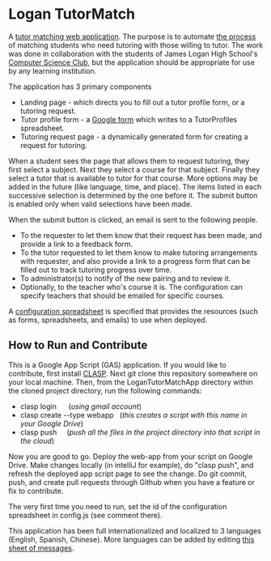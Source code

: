 Logan TutorMatch
==========
A [tutor matching web application](https://script.google.com/macros/s/AKfycbzu3mOvm6nqAH2lGgFltuolTqIXDmmMoXSGyEY3Ohu2D2NtcRo8/exec). The purpose is to automate [the process](https://docs.google.com/document/d/14xwcChkZ1Gk4oduqrkuyaEkqJUPF4BayAd5MBjmS9dU/edit?usp=sharing) of matching students who need tutoring with those willing to tutor. 
The work was done in collaboration with the students of James Logan High School's 
[Computer Science Club](https://groups.google.com/forum/#!forum/logan-computer-science), 
but the application should be appropriate for use by any learning institution. 

The application has 3 primary components
* Landing page - which directs you to fill out a tutor profile form, or a tutoring request.
* Tutor profile form - a [Google form](https://support.google.com/drive/answer/87809?hl=en) which writes to a TutorProfiles spreadsheet.
* Tutoring request page - a dynamically generated form for creating a request for tutoring.

When a student sees the page that allows them to request tutoring, they first select a subject. Next they select a course for that subject. Finally they select a tutor that is available to tutor for that course. More options may be added in the future (like language, time, and place). The items listed in each successive selection is determined by the one before it. The submit button is enabled only when valid selections have been made.

When the submit button is clicked, an email is sent to the following people.
* To the requester to let them know that their request has been made, and provide a link to a feedback form.
* To the tutor requested to let them know to make tutoring arrangements with requester, and also provide a link to a progress form that can be filled out to track tutoring progress over time.
* To administrator(s) to notify of the new pairing and to review it.
* Optionally, to the teacher who's course it is. The configuration can specify teachers that should be emailed for specific courses.

A [configuration spreadsheet](https://docs.google.com/spreadsheet/ccc?key=0ArK43-kBNSp0dHZhWFFpaHZrSVp5V2lYSzlKWEZiSmc#gid=0) is specified that provides the resources (such as forms, spreadsheets, and emails) to use when deployed.
 
## How to Run and Contribute
This is a Google App Script (GAS) application. 
If you would like to contribute, first install [CLASP](https://github.com/google/clasp).
Next git clone this repository somewhere on your local machine. 
Then, from the LoganTutorMatchApp directory within the cloned project directory, run the following commands:
* clasp login     &nbsp; &nbsp;&nbsp;    (_using gmail account_)
* clasp create --type webapp  &nbsp; (_this creates a script with this name in your Google Drive_)
* clasp push &nbsp;&nbsp;&nbsp; (_push all the files in the project directory into that script in the cloud_)
  
Now you are good to go. Deploy the web-app from your script on Google Drive.
Make changes locally (in intelliJ for example), do "clasp push", and refresh the deployed app script page to see the change. 
Do git commit, push, and create pull requests through Github when you have a feature or fix to contribute.

The very first time you need to run, set the id of the configuration spreadsheet in config.js (see comment there).

This application has been full internationalized and localized to 3 languages (English, Spanish, Chinese). More languages can be added by editing [this sheet of messages](https://docs.google.com/spreadsheets/d/1sHjTEk0cVcYM3skj9lDyZUI9JVcEnN-bQkPgpJVfLDg/edit#gid=0).
